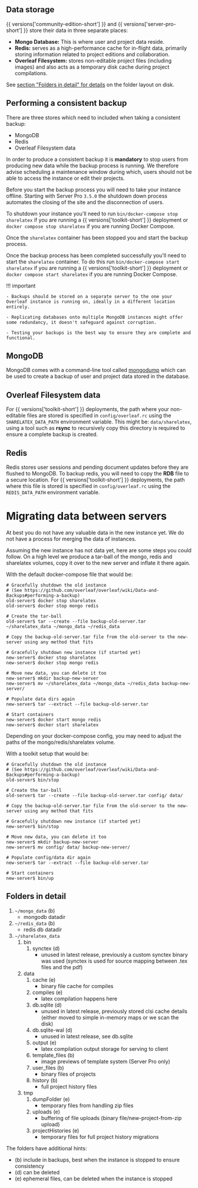 ## Data storage ##

{{ versions['community-edition-short'] }} and {{ versions['server-pro-short'] }} store their data in three separate places:

* **Mongo Database:** This is where user and project data reside.
* **Redis:** serves as a high-performance cache for in-flight data, primarily storing information related to project editions and collaboration.
* **Overleaf Filesystem:** stores non-editable project files (including images) and also acts as a temporary disk cache during project compilations.

See [section "Folders in detail" for details](#Folders-in-detail) on the folder layout on disk.

## Performing a consistent backup ##

There are three stores which need to included when taking a consistent backup:

* MongoDB
* Redis
* Overleaf Filesystem data

In order to produce a consistent backup it is **mandatory** to stop users from producing new data while the backup process is running. We therefore advise scheduling a maintenance window during which, users should not be able to access the instance or edit their projects.

Before you start the backup process you will need to take your instance offline. Starting with Server Pro `3.5.0` the shutdown down process automates the closing of the site and the disconnection of users.

To shutdown your instance you'll need to run `bin/docker-compose stop sharelatex` if you are running a {{ versions['toolkit-short'] }} deployment or `docker compose stop sharelatex` if you are running Docker Compose.

Once the `sharelatex` container has been stopped you and start the backup process.

Once the backup process has been completed successfully you'll need to start the `sharelatex` container. To do this run `bin/docker-compose start sharelatex` if you are running a {{ versions['toolkit-short'] }} deployment or `docker compose start sharelatex` if you are running Docker Compose.

!!! important

    - Backups should be stored on a separate server to the one your Overleaf instance is running on, ideally in a different location entirely. 
    
    - Replicating databases onto multiple MongoDB instances might offer some redundancy, it doesn't safeguard against corruption.
    
    - Testing your backups is the best way to ensure they are complete and functional.

## MongoDB ##

MongoDB comes with a command-line tool called [mongodump](https://docs.mongodb.com/manual/reference/program/mongodump/) which can be used to create a backup of user and project data stored in the database.

## Overleaf Filesystem data ##

For {{ versions['toolkit-short'] }} deployments, the path where your non-editable files are stored is specified in `config/overleaf.rc` using the `SHARELATEX_DATA_PATH` environment variable. This might be: `data/sharelatex`, using a tool such as **rsync** to recursively copy this directory is required to ensure a complete backup is created.

## Redis ##

Redis stores user sessions and pending document updates before they are flushed to MongoDB. To backup redis, you will need to copy the **RDB** file to a secure location. For {{ versions['toolkit-short'] }} deployments, the path where this file is stored is specified in `config/overleaf.rc` using the `REDIS_DATA_PATH` environment variable.

# Migrating data between servers ##

At best you do not have any valuable data in the new instance yet. We do not have a process for merging the data of instances.

Assuming the new instance has not data yet, here are some steps you could follow.
On a high level we produce a tar-ball of the mongo, redis and sharelatex volumes, copy it over to the new server and inflate it there again.

With the default docker-compose file that would be:
```
# Gracefully shutdown the old instance
# (See https://github.com/overleaf/overleaf/wiki/Data-and-Backups#performing-a-backup)
old-server$ docker stop sharelatex
old-server$ docker stop mongo redis

# Create the tar-ball
old-server$ tar --create --file backup-old-server.tar ~/sharelatex_data ~/mongo_data ~/redis_data

# Copy the backup-old-server.tar file from the old-server to the new-server using any method that fits

# Gracefully shutdown new instance (if started yet)
new-server$ docker stop sharelatex
new-server$ docker stop mongo redis

# Move new data, you can delete it too
new-server$ mkdir backup-new-server
new-server$ mv ~/sharelatex_data ~/mongo_data ~/redis_data backup-new-server/

# Populate data dirs again
new-server$ tar --extract --file backup-old-server.tar

# Start containers
new-server$ docker start mongo redis
new-server$ docker start sharelatex
```
Depending on your docker-compose config, you may need to adjust the paths of the mongo/redis/sharelatex volume.


With a toolkit setup that would be:
```
# Gracefully shutdown the old instance
# (See https://github.com/overleaf/overleaf/wiki/Data-and-Backups#performing-a-backup)
old-server$ bin/stop

# Create the tar-ball
old-server$ tar --create --file backup-old-server.tar config/ data/

# Copy the backup-old-server.tar file from the old-server to the new-server using any method that fits

# Gracefully shutdown new instance (if started yet)
new-server$ bin/stop

# Move new data, you can delete it too
new-server$ mkdir backup-new-server
new-server$ mv config/ data/ backup-new-server/

# Populate config/data dir again
new-server$ tar --extract --file backup-old-server.tar

# Start containers
new-server$ bin/up
```
## Folders in detail ##

1. `~/mongo_data` (b)
   - mongodb datadir
2. `~/redis_data` (b)
   - redis db datadir
3. `~/sharelatex_data`
   1. bin
      1. synctex (d)
         - unused in latest release, previously a custom synctex binary was used
           (synctex is used for source mapping between .tex files and the pdf) 
   2. data
      1. cache (e)
         - binary file cache for compiles
      2. compiles (e)
         - latex compilation happens here
      3. db.sqlite (d)
         - unused in latest release, previously stored clsi cache details
           (either moved to simple in-memory maps or we scan the disk)
      4. db.sqlite-wal (d)
         - unused in latest release, see db.sqlite
      5. output (e)
         - latex compilation output storage for serving to client
      6. template_files (b)
         - image previews of template system (Server Pro only)
      7. user_files (b)
         - binary files of projects
      7. history (b)
         - full project history files
   3. tmp
      1. dumpFolder (e)
         - temporary files from handling zip files
      2. uploads (e)
         - buffering of file uploads (binary file/new-project-from-zip upload)
      2. projectHistories (e)
         - temporary files for full project history migrations

The folders have additional hints:
- (b) include in backups, best when the instance is stopped to ensure consistency
- (d) can be deleted
- (e) ephemeral files, can be deleted when the instance is stopped
